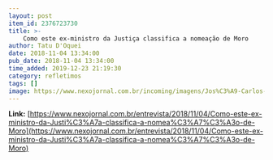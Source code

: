 ```yaml
---
layout: post
item_id: 2376723730
title: >-
    Como este ex-ministro da Justiça classifica a nomeação de Moro
author: Tatu D'Oquei
date: 2018-11-04 13:34:00
pub_date: 2018-11-04 13:34:00
time_added: 2019-12-23 21:19:30
category: refletimos
tags: []
image: https://www.nexojornal.com.br/incoming/imagens/Jos%C3%A9-Carlos-Dias/ALTERNATES/LANDSCAPE_720/Jos%C3%A9%20Carlos%20Dias
---
```


**Link:** [https://www.nexojornal.com.br/entrevista/2018/11/04/Como-este-ex-ministro-da-Justi%C3%A7a-classifica-a-nomea%C3%A7%C3%A3o-de-Moro](https://www.nexojornal.com.br/entrevista/2018/11/04/Como-este-ex-ministro-da-Justi%C3%A7a-classifica-a-nomea%C3%A7%C3%A3o-de-Moro)

